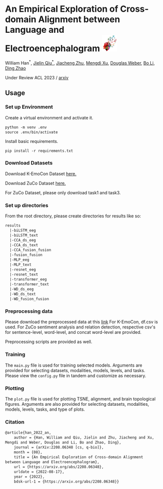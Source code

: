 # An Empirical Exploration of Cross-domain Alignment between Language and Electroencephalogram <img src="icon.png" width="50" /> 

William Han<sup>*</sup>, [Jielin Qiu<sup>*</sup>](https://www.cs.cmu.edu/~jielinq/), [Jiacheng Zhu](https://jiachengzhuml.github.io/), [Mengdi Xu](https://mxu34.github.io/), [Douglas Weber](https://www.meche.engineering.cmu.edu/directory/bios/weber-douglas.html), [Bo Li](https://aisecure.github.io/), [Ding Zhao](https://safeai-lab.github.io/)

Under Review ACL 2023 / [arxiv](https://arxiv.org/abs/2208.06348)


## Usage

### Set up Environment

Create a virtual environment and activate it. 

```
python -m venv .env
source .env/bin/activate
```

Install basic requirements.

```
pip install -r requirements.txt
```

### Download Datasets

Download K-EmoCon Dataset [here.](https://zenodo.org/record/3931963)

Download ZuCo Dataset [here.](https://osf.io/q3zws/)

For ZuCo Dataset, please only download task1 and task3.


### Set up directories

From the root directory, please create directories for results like so:
```
results
  |-biLSTM_eeg
  |-biLSTM_text
  |-CCA_ds_eeg
  |-CCA_ds_text
  |-CCA_fusion_fusion
  |-fusion_fusion
  |-MLP_eeg
  |-MLP_text
  |-resnet_eeg
  |-resnet_text
  |-transformer_eeg
  |-transformer_text
  |-WD_ds_eeg
  |-WD_ds_text
  |-WD_fusion_fusion
```

### Preprocessing data

Please download the preprocessed data at this [link](https://drive.google.com/drive/folders/1JAsCwlcwme5xrSGRkTUauITzD3FXYMyd?usp=sharing) 
For K-EmoCon, df.csv is used. For ZuCo sentiment analysis and relation detection, respective csv's for sentence-level, word-level, and concat word-level are provided. 

Preprocessing scripts are provided as well. 

### Training 

The `main.py` file is used for training selected models. Arguments are provided for selecting datasets, modalities, models, levels, and tasks. 
Please view the `config.py` file in tandem and customize as necessary. 


### Plotting

The `plot.py` file is used for plotting TSNE, alignment, and brain topological figures. Arguments are also provided for selecting datasets, modalities, models, levels, tasks, and type of plots. 


### Citation

```
@article{han_2022_an,
	author = {Han, William and Qiu, Jielin and Zhu, Jiacheng and Xu, Mengdi and Weber, Douglas and Li, Bo and Zhao, Ding},
	journal = {arXiv:2208.06348 [cs, q-bio]},
	month = {08},
	title = {An Empirical Exploration of Cross-domain Alignment between Language and Electroencephalogram},
	url = {https://arxiv.org/abs/2208.06348},
	urldate = {2022-08-17},
	year = {2022},
	bdsk-url-1 = {https://arxiv.org/abs/2208.06348}}
```
